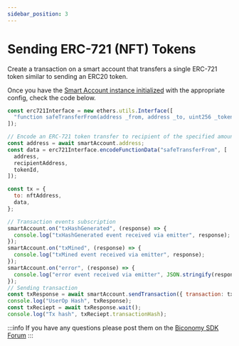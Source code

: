 ```yaml
---
sidebar_position: 3
---
```


# Sending ERC-721 (NFT) Tokens

Create a transaction on a smart account that transfers a single ERC-721 token similar to sending an ERC20 token.

Once you have the [Smart Account instance initialized](../../initialize-smart-account) with the appropriate config, check the code below.

```js
const erc721Interface = new ethers.utils.Interface([
  "function safeTransferFrom(address _from, address _to, uint256 _tokenId)",
]);

// Encode an ERC-721 token transfer to recipient of the specified amount
const address = await smartAccount.address;
const data = erc721Interface.encodeFunctionData("safeTransferFrom", [
  address,
  recipientAddress,
  tokenId,
]);

const tx = {
  to: nftAddress,
  data,
};

// Transaction events subscription
smartAccount.on("txHashGenerated", (response) => {
  console.log("txHashGenerated event received via emitter", response);
});
smartAccount.on("txMined", (response) => {
  console.log("txMined event received via emitter", response);
});
smartAccount.on("error", (response) => {
  console.log("error event received via emitter", JSON.stringify(response));
});
// Sending transaction
const txResponse = await smartAccount.sendTransaction({ transaction: tx });
console.log("UserOp Hash", txResponse);
const txReciept = await txResponse.wait();
console.log("Tx hash", txReciept.transactionHash);
```

:::info
If you have any questions please post them on the [Biconomy SDK Forum](https://forum.biconomy.io/)
:::
